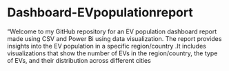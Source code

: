 # Dashboard-EVpopulationreport
“Welcome to my GitHub repository for an EV population dashboard report made using CSV and Power Bi using data visualization. The report provides insights into the EV population in a specific region/country .It includes visualizations that show the number of EVs in the region/country, the type of EVs, and their distribution across different cities
